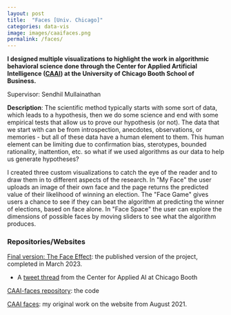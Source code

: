```yaml
---
layout: post
title:  "Faces [Univ. Chicago]"
categories: data-vis
image: images/caaifaces.png
permalink: /faces/
---
```


**I designed multiple visualizations to highlight the work in algorithmic behavioral science done through the Center for Applied Artificial Intelligence ([CAAI](https://www.chicagobooth.edu/research/center-for-applied-artificial-intelligence)) at the University of Chicago Booth School of Business.**

Supervisor: Sendhil Mullainathan

**Description**: 
The scientific method typically starts with some sort of data, which leads to a hypothesis, then we do some science and end with some empirical tests that allow us to prove our hypothesis (or not). The data that we start with can be from introspection, anecdotes, observations, or memories - but all of these data have a human element to them. This human element can be limiting due to confirmation bias, sterotypes, bounded rationality, inattention, etc. so what if we used algorithms as our data to help us generate hypotheses?

I created three custom visualizations to catch the eye of the reader and to draw them in to different aspects of the research. In "My Face" the user uploads an image of their own face and the page returns the predicted value of their likelihood of winning an election. The "Face Game" gives users a chance to see if they can beat the algorithm at predicting the winner of elections, based on face alone. In  "Face Space" the user can explore the dimensions of possible faces by moving sliders to see what the algorithm produces. 

### Repositories/Websites
[Final version: The Face Effect](https://faceeffect.ai/): the published version of the project, completed in March 2023.

* A [tweet thread](https://twitter.com/AICenter_Booth/status/1635340142339563524) from the Center for Applied AI at Chicago Booth

[CAAI-faces repository](https://github.com/kawilliams/CAAI-faces): the code

[CAAI faces](https://www.caaifaces.org): my original work on the website from August 2021.
